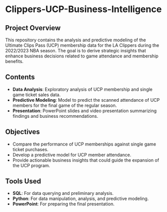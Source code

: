 # Clippers-UCP-Business-Intelligence

## Project Overview
This repository contains the analysis and predictive modeling of the Ultimate Clips Pass (UCP) membership data for the LA Clippers during the 2022/2023 NBA season. The goal is to derive strategic insights that enhance business decisions related to game attendance and membership benefits.

## Contents
- **Data Analysis**: Exploratory analysis of UCP membership and single game ticket sales data.
- **Predictive Modeling**: Model to predict the scanned attendance of UCP members for the final game of the regular season.
- **Presentation**: PowerPoint slides and video presentation summarizing findings and business recommendations.

## Objectives
- Compare the performance of UCP memberships against single game ticket purchases.
- Develop a predictive model for UCP member attendance.
- Provide actionable business insights that could guide the expansion of the UCP program.

## Tools Used
- **SQL**: For data querying and preliminary analysis.
- **Python**: For data manipulation, analysis, and predictive modeling.
- **PowerPoint**: For preparing the final presentation.
